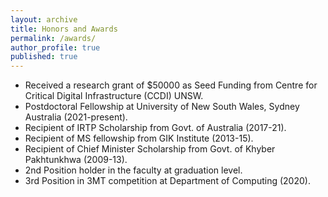 ```yaml
---
layout: archive
title: Honors and Awards
permalink: /awards/
author_profile: true
published: true
---
```


* Received a research grant of $50000 as Seed Funding from Centre for Critical Digital Infrastructure (CCDI) UNSW.
* Postdoctoral Fellowship at University of New South Wales, Sydney Australia (2021-present).
* Recipient of IRTP Scholarship from Govt. of Australia (2017-21).
* Recipient of MS fellowship from GIK Institute (2013-15).
* Recipient of Chief Minister Scholarship from Govt. of Khyber Pakhtunkhwa (2009-13).
* 2nd Position holder in the faculty at graduation level.
* 3rd Position in 3MT competition at Department of Computing (2020).

